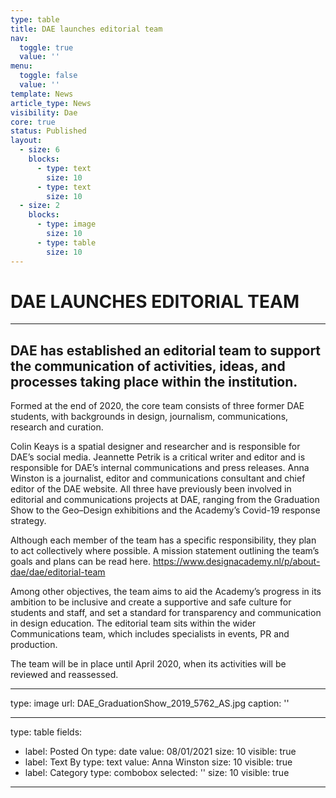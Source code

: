 ```yaml
---
type: table
title: DAE launches editorial team
nav:
  toggle: true
  value: ''
menu:
  toggle: false
  value: ''
template: News
article_type: News
visibility: Dae
core: true
status: Published
layout:
  - size: 6
    blocks:
      - type: text
        size: 10
      - type: text
        size: 10
  - size: 2
    blocks:
      - type: image
        size: 10
      - type: table
        size: 10
---
```


# DAE LAUNCHES EDITORIAL TEAM

---

## DAE has established an editorial team to support the communication of activities, ideas, and processes taking place within the institution.

Formed at the end of 2020, the core team consists of three former DAE students, with backgrounds in design, journalism, communications, research and curation.   

Colin Keays is a spatial designer and researcher and is responsible for DAE’s social media. Jeannette Petrik is a critical writer and editor and is responsible for DAE’s internal communications and press releases. Anna Winston is a journalist, editor and communications consultant and chief editor of the DAE website. All three have previously been involved in editorial and communications projects at DAE, ranging from the Graduation Show to the Geo–Design exhibitions and the Academy’s Covid-19 response strategy. 

Although each member of the team has a specific responsibility, they plan to act collectively where possible. A mission statement outlining the team’s goals and plans can be read here. <https://www.designacademy.nl/p/about-dae/dae/editorial-team>

Among other objectives, the team aims to aid the Academy’s progress in its ambition to be inclusive and create a supportive and safe culture for students and staff, and set a standard for transparency and communication in design education. The editorial team sits within the wider Communications team, which includes specialists in events, PR and production. 

The team will be in place until April 2020, when its activities will be reviewed and reassessed.

---

type: image
url: DAE_GraduationShow_2019_5762_AS.jpg
caption: ''

---

type: table
fields:
  - label: Posted On
    type: date
    value: 08/01/2021
    size: 10
    visible: true
  - label: Text By
    type: text
    value: Anna Winston
    size: 10
    visible: true
  - label: Category
    type: combobox
    selected: ''
    size: 10
    visible: true

---
